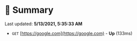 # 📖 Summary
Last updated: **5/13/2021, 5:35:33 AM**

- `GET` [https://google.com](https://google.com) - **Up** (133ms)
